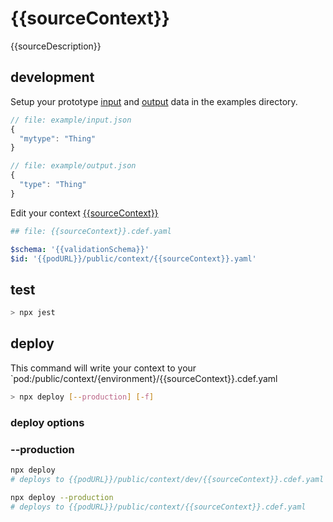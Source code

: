 # {{sourceContext}}

{{sourceDescription}}

## development

Setup your prototype [input](example/input.json) and [output](example/output.json) data in the examples directory.

```javascript
// file: example/input.json
{
  "mytype": "Thing"
}
```

```javascript
// file: example/output.json
{
  "type": "Thing"
}
```

Edit your context [{{sourceContext}}]({{sourceContext}}.cdef.yaml)

```yaml
## file: {{sourceContext}}.cdef.yaml

$schema: '{{validationSchema}}'
$id: '{{podURL}}/public/context/{{sourceContext}}.yaml'
```

## test

```javascript
> npx jest
```

## deploy

This command will write your context to your `pod:/public/context/{environment}/{{sourceContext}}.cdef.yaml

```bash
> npx deploy [--production] [-f]
```

### deploy options

### --production

```bash
npx deploy
# deploys to {{podURL}}/public/context/dev/{{sourceContext}}.cdef.yaml

npx deploy --production
# deploys to {{podURL}}/public/context/{{sourceContext}}.cdef.yaml

```
